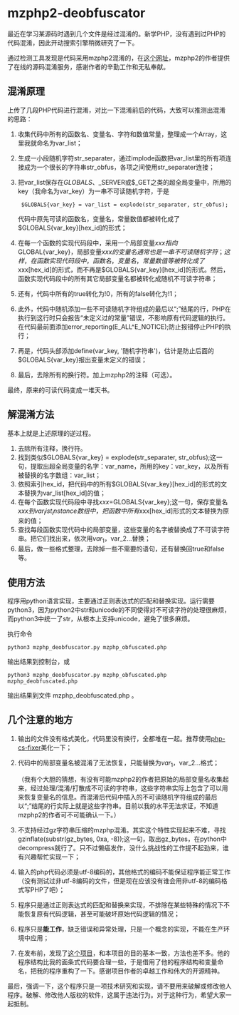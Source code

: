 mzphp2-deobfuscator
======
最近在学习某源码时遇到几个文件是经过混淆的。新学PHP，没有遇到过PHP的代码混淆，因此开动搜索引擎稍微研究了一下。

通过检测工具发现是代码采用mzphp2混淆的，在[这个网址](http://enphp.djunny.com/ "http://enphp.djunny.com/")，mzphp2的作者提供了在线的源码混淆服务，感谢作者的辛勤工作和无私奉献。

## 混淆原理
上传了几段PHP代码进行混淆，对比一下混淆前后的代码，大致可以推测出混淆的思路：
1. 收集代码中所有的函数名、变量名、字符和数值常量，整理成一个Array，这里我就命名为var_list；
2. 生成一小段随机字符str_separater，通过implode函数把var_list里的所有项连接成为一个很长的字符串str_obfus，各项之间使用str_separater连接；
3. 把var_list保存在$GLOBALS、$_SERVER或$_GET之类的超全局变量中，所用的key（我命名为var_key）为一串不可读随机字符，于是

        $GLOBALS{var_key} = var_list = explode(str_separater, str_obfus);
    代码中原先可读的函数名，变量名，常量数值都被转化成了$GLOBALS{var_key}[hex_id]的形式；

4. 在每一个函数的实现代码段中，采用一个局部变量$xxx指向$GLOBAL{var_key}，局部变量$xxx的变量名通常也是一串不可读随机字符；
这样，在函数实现代码段中，函数名，变量名，常量数值等被转化成了$xxx[hex_id]的形式，而不再是$GLOBALS{var_key}[hex_id]的形式。然后，函数实现代码段中的所有其它局部变量名都被转化成随机不可读字符串；
5. 还有，代码中所有的true转化为!0，所有的false转化为!1；
6. 此外，代码中随机添加一些不可读随机字符组成的最后以“;”结尾的行，PHP在执行到这行时只会报告“未定义过的常量”错误，不影响原有代码逻辑的执行。在代码最前面添加error_reporting(E_ALL^E_NOTICE);防止报错停止PHP的执行；
7. 再是，代码头部添加define(var_key, '随机字符串')，估计是防止后面的$GLOBALS{var_key}报出变量未定义的错误；
8. 最后，去除所有的换行符。加上mzphp2的注释（可选）。

最终，原来的可读代码变成一堆天书。

## 解混淆方法
基本上就是上述原理的逆过程。
1. 去除所有注释，换行符。
2. 找到类似$GLOBALS{var_key} = explode(str_separater, str_obfus);这一句，提取出超全局变量的名字：var_name，所用的key：var_key，以及所有被替换的名字数组：var_list；
3. 依照索引hex_id，把代码中的所有$GLOBALS{var_key}[hex_id]的形式的文本替换为var_list[hex_id]的值；
4. 在每个函数实现代码段中寻找$xxx=$GLOBALS{var_key};这一句，保存变量名$xxx到var_list_instance数组中，把函数中所有$xxx[hex_id]形式的文本替换为原来的值；
5. 查找每段函数实现代码中的局部变量，这些变量的名字被替换成了不可读字符串。把它们找出来，依次用$var_1，$var_2...替换；
6. 最后，做一些格式整理，去除掉一些不需要的语句，还有替换回true和false等。

## 使用方法
程序用python语言实现，主要通过正则表达式的匹配和替换实现。运行需要python3，因为python2中str和unicode的不同使得对不可读字符的处理很麻烦，而python3中统一了str，从根本上支持unicode，避免了很多麻烦。

执行命令

    python3 mzphp_deobfuscator.py mzphp_obfuscated.php
输出结果到控制台，或

    python3 mzphp_deobfuscator.py mzphp_obfuscated.php mzphp_deobfuscated.php
输出结果到文件 mzphp_deobfuscated.php 。

## 几个注意的地方
1. 输出的文件没有格式美化，代码里没有换行，全都堆在一起。推荐使用[php-cs-fixer](https://github.com/FriendsOfPHP/PHP-CS-Fixer "https://github.com/FriendsOfPHP/PHP-CS-Fixer")美化一下；
2. 代码中的局部变量名被混淆了无法恢复，只能替换为$var_1，$var_2...格式；

    （我有个大胆的猜想，有没有可能mzphp2的作者把原始的局部变量名收集起来，经过处理/混淆/打散成不可读的字符串，这些字符串实际上包含了可以用来恢复变量名的信息。而混淆后代码中插入的不可读随机字符组成的最后以“;”结尾的行实际上就是这些字符串。目前以我的水平无法求证，不知道mzphp2的作者可不可能确认一下。）
3. 不支持经过gz字符串压缩的mzphp混淆。其实这个特性实现起来不难，寻找gzinflate(substr(gz_bytes, 0xa, -8));这一句，取出gz_bytes，在python中decompress就行了。只不过懒癌发作，没什么挑战性的工作提不起劲来，谁有兴趣帮忙实现一下；
4. 输入的php代码必须是utf-8编码的，其他格式的编码不能保证程序能正常工作（没有测试过非utf-8编码的文件，但是现在应该没有谁会用非utf-8的编码格式写PHP了吧）；
5. 程序只是通过正则表达式的匹配和替换来实现，不排除在某些特殊的情况下不能恢复原有代码逻辑，甚至可能破坏原始代码逻辑的情况；
6. 程序只是**能工作**，缺乏错误和异常处理，只是一个概念的实现，不能在生产环境中应用；
7. 在发布前，发现了[这个项目](https://github.com/FunnyStudio/mzphp2_decrypt "https://github.com/FunnyStudio/mzphp2_decrypt")，和本项目的目的基本一致，方法也差不多。他的程序结构比我的面条式代码要合理一些，于是借用了他的程序结构和变量命名，把我的程序重构了一下。感谢项目作者的卓越工作和伟大的开源精神。

最后，强调一下，这个程序只是一项技术研究和实现，请不要用来破解或修改他人程序。破解、修改他人版权的软件，这属于违法行为。对于这种行为，希望大家一起抵制。